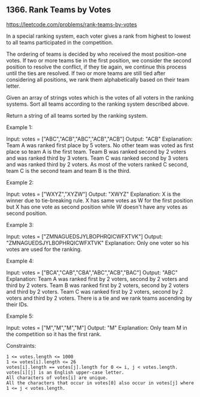 ## 1366. Rank Teams by Votes

https://leetcode.com/problems/rank-teams-by-votes

In a special ranking system, each voter gives a rank from highest to lowest to all teams participated in the competition.

The ordering of teams is decided by who received the most position-one votes. If two or more teams tie in the first position, we consider the second position to resolve the conflict, if they tie again, we continue this process until the ties are resolved. If two or more teams are still tied after considering all positions, we rank them alphabetically based on their team letter.

Given an array of strings votes which is the votes of all voters in the ranking systems. Sort all teams according to the ranking system described above.

Return a string of all teams sorted by the ranking system.

Example 1:

Input: votes = ["ABC","ACB","ABC","ACB","ACB"]
Output: "ACB"
Explanation: Team A was ranked first place by 5 voters. No other team was voted as first place so team A is the first team.
Team B was ranked second by 2 voters and was ranked third by 3 voters.
Team C was ranked second by 3 voters and was ranked third by 2 voters.
As most of the voters ranked C second, team C is the second team and team B is the third.

Example 2:

Input: votes = ["WXYZ","XYZW"]
Output: "XWYZ"
Explanation: X is the winner due to tie-breaking rule. X has same votes as W for the first position but X has one vote as second position while W doesn't have any votes as second position.

Example 3:

Input: votes = ["ZMNAGUEDSJYLBOPHRQICWFXTVK"]
Output: "ZMNAGUEDSJYLBOPHRQICWFXTVK"
Explanation: Only one voter so his votes are used for the ranking.

Example 4:

Input: votes = ["BCA","CAB","CBA","ABC","ACB","BAC"]
Output: "ABC"
Explanation:
Team A was ranked first by 2 voters, second by 2 voters and third by 2 voters.
Team B was ranked first by 2 voters, second by 2 voters and third by 2 voters.
Team C was ranked first by 2 voters, second by 2 voters and third by 2 voters.
There is a tie and we rank teams ascending by their IDs.

Example 5:

Input: votes = ["M","M","M","M"]
Output: "M"
Explanation: Only team M in the competition so it has the first rank.

Constraints:

    1 <= votes.length <= 1000
    1 <= votes[i].length <= 26
    votes[i].length == votes[j].length for 0 <= i, j < votes.length.
    votes[i][j] is an English upper-case letter.
    All characters of votes[i] are unique.
    All the characters that occur in votes[0] also occur in votes[j] where 1 <= j < votes.length.
